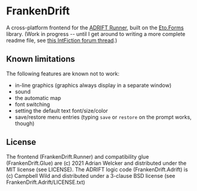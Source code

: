 # FrankenDrift

A cross-platform frontend for the [ADRIFT Runner](https://adrift.co), built on the
[Eto.Forms](https://github.com/picoe/Eto) library. (Work in progress -- until I get around to
writing a more complete readme file, see [this IntFiction forum thread](https://intfiction.org/t/frankendrift-play-adrift-games-on-mac-and-linux/51528).)

## Known limitations

The following features are known not to work:

* in-line graphics (graphics always display in a separate window)
* sound
* the automatic map
* font switching
* setting the default text font/size/color
* save/restore menu entries (typing `save` or `restore` on the prompt works, though)

## License

The frontend (FrankenDrift.Runner) and compatibility glue (FrankenDrift.Glue) are (c) 2021 Adrian
Welcker and distributed under the MIT license (see LICENSE). The ADRIFT logic code
(FrankenDrift.Adrift) is (c) Campbell Wild and distributed under a 3-clause BSD license (see
FrankenDrift.Adrift/LICENSE.txt)
